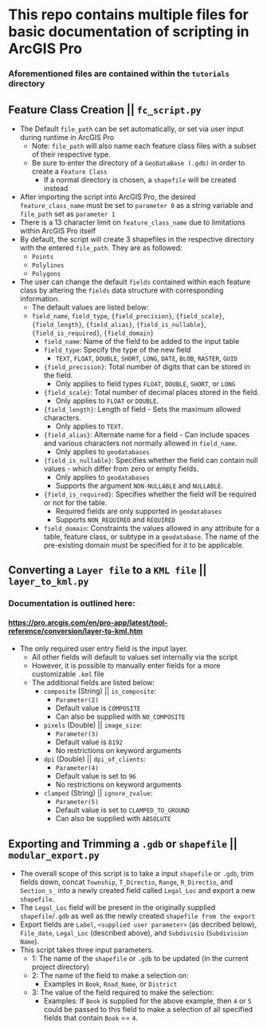 # This repo contains multiple files for basic documentation of scripting in ArcGIS Pro

### Aforementioned files are contained within the `tutorials` directory

## Feature Class Creation || `fc_script.py`
* The Default `file_path` can be set automatically, or set via user input during runtime in ArcGIS Pro
  * Note: `file_path` will also name each feature class files with a subset of their respective type.
  * Be sure to enter the directory of a `GeoDataBase (.gdb)` in order to create a `Feature Class`
    * If a normal directory is chosen, a `shapefile` will be created instead
* After importing the script into ArcGIS Pro, the desired `feature_class_name` must be set to `parameter 0` as a string variable and `file_path` set as `parameter 1`
* There is a 13 character limit on `feature_class_name` due to limitations within ArcGIS Pro itself
* By default, the script will create 3 shapefiles in the respective directory with the entered `file_path`. They are as followed:
  * `Points`
  * `Polylines`
  * `Polygons`
* The user can change the default `fields` contained within each feature class by altering the `fields` data structure with corresponding information.
  * The default values are listed below:
  * `field_name`, `field_type`, `{field_precision}`, `{field_scale}`, `{field_length}`, `{field_alias}`, `{field_is_nullable}`, `{field_is_required}`, `{field_domain}`
    * `field_name`: Name of the field to be added to the input table
    * `field_type`: Specify the type of the new field
      * `TEXT`, `FLOAT`, `DOUBLE`, `SHORT`, `LONG`, `DATE`, `BLOB`, `RASTER`, `GUID`
    * `{field_precision}`: Total number of digits that can be stored in the field. 
      * Only applies to field types `FLOAT`, `DOUBLE`, `SHORT`, or `LONG`
    * `{field_scale}`: Total number of decimal places stored in the field.
      * Only applies to `FLOAT` or `DOUBLE`.
    * `{field_length}`: Length of field - Sets the maximum allowed characters.
      * Only applies to `TEXT`.
    * `{field_alias}`: Alternate name for a field - Can include spaces and various characters not normally allowed in `field_name`.
      * Only applies to `geodatabases`
    * `{field_is_nullable}`: Specifies whether the field can contain null values - which differ from zero or empty fields.
      * Only applies to `geodatabases`
      * Supports the argument `NON-NULLABLE` and `NULLABLE`.
    * `{field_is_required}`: Specifies whether the field will be required or not for the table.
      * Required fields are only supported in `geodatabases`
      * Supports `NON_REQUIRED` and `REQUIRED`
    * `field_domain`: Constraints the values allowed in any attribute for a table, feature class, or subtype in a `geodatabase`. The name of the pre-existing domain must be specified for it to be applicable.
    
    
## Converting a `Layer file` to a `KML file` || `layer_to_kml.py`
### Documentation is outlined here:
#### https://pro.arcgis.com/en/pro-app/latest/tool-reference/conversion/layer-to-kml.htm

* The only required user entry field is the input layer.
  * All other fields will default to values set internally via the script
  * However, it is possible to manually enter fields for a more customizable `.kml` file
  * The additional fields are listed below:
    * `composite` (String) || `is_composite`:
      * `Parameter(2)`
      * Default value is `COMPOSITE`
      * Can also be supplied with `NO_COMPOSITE`
    * `pixels` (Double) || `image_size`:
      * `Parameter(3)`
      * Default value is `8192`
      * No restrictions on keyword arguments
    * `dpi` (Double) || `dpi_of_clients`:
      * `Parameter(4)`
      * Default value is set to `96`
      * No restrictions on keyword arguments
    * `clamped` (String) || `ignore_zvalue`:
      * `Parameter(5)`
      * Default value is set to `CLAMPED_TO_GROUND`
      * Can also be supplied with `ABSOLUTE`

## Exporting and Trimming a `.gdb` or `shapefile` || `modular_export.py`
* The overall scope of this script is to take a input `shapefile` or `.gdb`, trim fields down, concat `Township`, `T_Directio`, `Range`, `R_Directio`, and `Section_s_` into a newly created field called `Legal_Loc` and export a new `shapefile`.
* The `Legal_Loc` field will be present in the originally supplied `shapefile`/`.gdb` as well as the newly created `shapefile from the export`
* Export fields are `Label`, `<supplied user parameter>` (as decribed below), `File_date`, `Legal_Loc` (described above), and `Subdivisio` (`Subdivision Name`).
* This script takes three input parameters.
  - 1: The name of the `shapefile` or `.gdb` to be updated (in the current project directory) 
  - 2: The name of the field to make a selection on:
    * Examples in `Book`, `Road_Name`, or `District`
  - 3: The value of the field required to make the selection:
    * Examples: If `Book` is supplied for the above example, then `4` or `5` could be passed to this field to make a selection of all specified fields that contain `Book` == `4`. 
